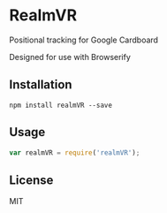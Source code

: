 # RealmVR

Positional tracking for Google Cardboard

Designed for use with Browserify



## Installation

    npm install realmVR --save

## Usage


  ```JavaScript
  var realmVR = require('realmVR');
  ```

## License

  MIT
